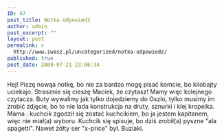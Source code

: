 ```yaml
---
ID: 67
post_title: Notka odpowiedź
author: admin
post_excerpt: ""
layout: post
permalink: >
  http://www.iwasz.pl/uncategorized/notka-odpowiedz/
published: true
post_date: 2009-07-21 23:06:34
---
```

Hej! Piszę nowąa notkę, bo nie za bardzo mogę pisać komcie, bo kilobajty uciekajo. Strasznie się cieszę Maciek, że czytasz! Mamy więc kolejnego czytacza. Buty wywalimy jak tylko dojedziemy do Oszlo, tylko musimy im zrobić zdjęcie, bo to nie lada konstrukcja na druty, sznurki i klej kropelka.   Mama : kuchcik zgodził się zostać kuchcikiem, bo ja jestem kapitanem, więc  nie miał(a) wyboru. Kuchcik się spisuje, bo dziś zrobił(a) pyszne "ala spagetti". Nawet żółty ser "x-price" był. Buziaki.